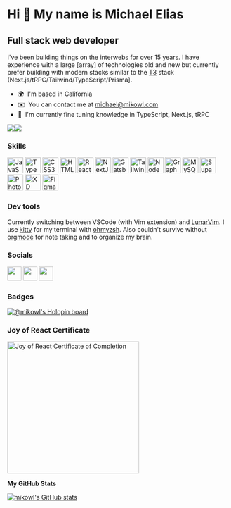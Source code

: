 Hi 👋 My name is Michael Elias
==============================

Full stack web developer
------------------------

I've been building things on the interwebs for over 15 years. I have experience with a large \[array\] of technologies old and new but currently prefer building with modern stacks similar to the [T3](https://github.com/t3-oss/create-t3-app) stack (Next.js/tRPC/Tailwind/TypeScript/Prisma\].

* 🌍  I'm based in California
* ✉️  You can contact me at [michael@mikowl.com](mailto:michael@mikowl.com)
* 🧠  I'm currently fine tuning knowledge in TypeScript, Next.js, tRPC

<a href="https://www.twitter.com/mikowl" target="_blank" rel="noreferrer"><img
src="https://img.shields.io/twitter/follow/mikowl?logo=twitter&style=for-the-badge&color=6366f1&labelColor=1c1917"
/></a><a href="https://www.github.com/mikowl" target="_blank" rel="noreferrer"><img
src="https://img.shields.io/github/followers/mikowl?logo=github&style=for-the-badge&color=6366f1&labelColor=1c1917" /></a>

### Skills

<p align="left">
<a href="https://developer.mozilla.org/en-US/docs/Web/JavaScript" target="_blank" rel="noreferrer"><img src="https://raw.githubusercontent.com/danielcranney/readme-generator/main/public/icons/skills/javascript-colored.svg" width="36" height="36" alt="JavaScript" /></a>
<a href="https://www.typescriptlang.org/" target="_blank" rel="noreferrer"><img src="https://raw.githubusercontent.com/danielcranney/readme-generator/main/public/icons/skills/typescript-colored.svg" width="36" height="36" alt="TypeScript" /></a>
<a href="https://www.w3.org/TR/CSS/#css" rel="nofollow"><img src="https://raw.githubusercontent.com/danielcranney/readme-generator/main/public/icons/skills/css3-colored.svg" width="36" height="36" alt="CSS3" style="max-width: 100%;"></a>
  <a href="https://developer.mozilla.org/en-US/docs/Glossary/HTML5" rel="nofollow"><img src="https://raw.githubusercontent.com/danielcranney/readme-generator/main/public/icons/skills/html5-colored.svg" width="36" height="36" alt="HTML5" style="max-width: 100%;"></a>
<a href="https://reactjs.org/" target="_blank" rel="noreferrer"><img src="https://raw.githubusercontent.com/danielcranney/readme-generator/main/public/icons/skills/react-colored.svg" width="36" height="36" alt="React" /></a>
<a href="https://nextjs.org/docs" target="_blank" rel="noreferrer"><img src="https://raw.githubusercontent.com/danielcranney/readme-generator/main/public/icons/skills/nextjs-colored.svg" width="36" height="36" alt="NextJs" /></a>
<a href="https://www.gatsbyjs.com/" target="_blank" rel="noreferrer"><img src="https://raw.githubusercontent.com/danielcranney/readme-generator/main/public/icons/skills/gatsby-colored.svg" width="36" height="36" alt="Gatsby" /></a>
<a href="https://tailwindcss.com/" target="_blank" rel="noreferrer"><img src="https://raw.githubusercontent.com/danielcranney/readme-generator/main/public/icons/skills/tailwindcss-colored.svg" width="36" height="36" alt="TailwindCSS" /></a>
<a href="https://nodejs.org/en/" target="_blank" rel="noreferrer"><img src="https://raw.githubusercontent.com/danielcranney/readme-generator/main/public/icons/skills/nodejs-colored.svg" width="36" height="36" alt="NodeJS" /></a>
<a href="https://graphql.org/" target="_blank" rel="noreferrer"><img src="https://raw.githubusercontent.com/danielcranney/readme-generator/main/public/icons/skills/graphql-colored.svg" width="36" height="36" alt="GraphQL" /></a>
<a href="https://www.mysql.com/" target="_blank" rel="noreferrer"><img src="https://raw.githubusercontent.com/danielcranney/readme-generator/main/public/icons/skills/mysql-colored.svg" width="36" height="36" alt="MySQL" /></a>
<a href="https://supabase.io/" target="_blank" rel="noreferrer"><img src="https://raw.githubusercontent.com/danielcranney/readme-generator/main/public/icons/skills/supabase-colored.svg" width="36" height="36" alt="Supabase" /></a>
<a href="https://www.adobe.com/uk/products/photoshop.html" target="_blank" rel="noreferrer"><img src="https://raw.githubusercontent.com/danielcranney/readme-generator/main/public/icons/skills/photoshop-colored.svg" width="36" height="36" alt="Photoshop" /></a>
<a href="https://www.adobe.com/uk/products/xd.html" target="_blank" rel="noreferrer"><img src="https://raw.githubusercontent.com/danielcranney/readme-generator/main/public/icons/skills/xd-colored.svg" width="36" height="36" alt="XD" /></a>
<a href="https://www.figma.com/" target="_blank" rel="noreferrer"><img src="https://raw.githubusercontent.com/danielcranney/readme-generator/main/public/icons/skills/figma-colored.svg" width="36" height="36" alt="Figma" /></a>
</p>

### Dev tools
Currently switching between VSCode (with Vim extension) and <a href="https://github.com/LunarVim/LunarVim" target="_blank">LunarVim</a>. I use <a href="https://github.com/kovidgoyal/kitty" target="_blank">kitty</a> for my terminal with <a href="https://github.com/ohmyzsh/ohmyzsh" target="_blank">ohmyzsh</a>. Also couldn't survive without <a href="https://orgmode.org/" target="_blank">orgmode</a> for note taking and to organize my brain.

### Socials

<p align="left"> <a href="https://www.github.com/mikowl" target="_blank" rel="noreferrer"><img src="https://raw.githubusercontent.com/danielcranney/readme-generator/main/public/icons/socials/github.svg" width="32" height="32" /></a> <a href="https://www.linkedin.com/in/michael-elias-047b2578/" target="_blank" rel="noreferrer"><img src="https://raw.githubusercontent.com/danielcranney/readme-generator/main/public/icons/socials/linkedin.svg" width="32" height="32" /></a> <a href="https://www.twitter.com/mikowl" target="_blank" rel="noreferrer"><img src="https://raw.githubusercontent.com/danielcranney/readme-generator/main/public/icons/socials/twitter.svg" width="32" height="32" /></a></p>

### Badges
[![@mikowl's Holopin board](https://holopin.io/api/user/board?user=mikowl)](https://holopin.io/@mikowl)

### Joy of React Certificate
<a href="https://courses.joshwcomeau.com/certificate/63f2a1c158d41c9ead17865b" target="_blank"><img src="https://user-images.githubusercontent.com/1934329/220208252-4625dc6e-04b8-4092-b8f7-4a917df1b897.png" width="300" alt="Joy of React Certificate of Completion"></a>

<b>My GitHub Stats</b>

<a href="http://www.github.com/mikowl"><img src="https://my-readme-stats-seven.vercel.app/api?username=mikowl&show_icons=true&hide=contribs&count_private=false&hide_border=true&show_icons=true?theme=tokyonight" alt="mikowl's GitHub stats" /></a>
